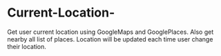 # Current-Location-
Get user current location using GoogleMaps and GooglePlaces. Also get nearby all list of places. Location will be updated each time user change their location.
